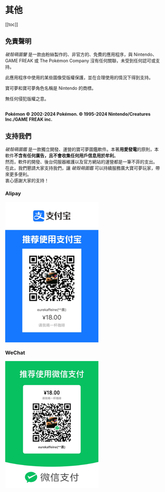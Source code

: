 

# 其他
[[toc]]
## 免責聲明

_破殼萌圖鑒_ 是一款由粉絲製作的、非官方的、免費的應用程序，與 Nintendo、GAME FREAK 或 The Pokémon Company 沒有任何關聯，未受到任何認可或支持。 

此應用程序中使用的某些圖像受版權保護，並在合理使用的情況下得到支持。

寶可夢和寶可夢角色名稱是 Nintendo 的商標。 

無任何侵犯版權之意。

\
**Pokémon © 2002-2024 Pokémon. © 1995-2024 Nintendo/Creatures Inc./GAME FREAK inc.**

## 支持我們

_破殼萌圖鑑_ 是一款獨立開發、運營的寶可夢圖鑑軟件。本著**用愛發電**的原則，本軟件**不含有任何廣告，且不會收集任何用戶信息用於牟利**。\
                然而，軟件的開發、後台伺服器維護以及官方網站的運營都是一筆不菲的支出。\
                在此，我們懇請大家支持我們，讓 _破殼萌圖鑑_ 可以持續服務廣大寶可夢玩家，帶來更多便利。\
                衷心感謝大家的支持！
                
### Alipay
<img src="../../.vuepress/public/qr_alipay.jpg" width = "300" alt="Alipay QR Code" align=center />

### WeChat
<img src="../../.vuepress/public/qr_wechat.jpg" width = "300" alt="WeChat QR Code" align=center />